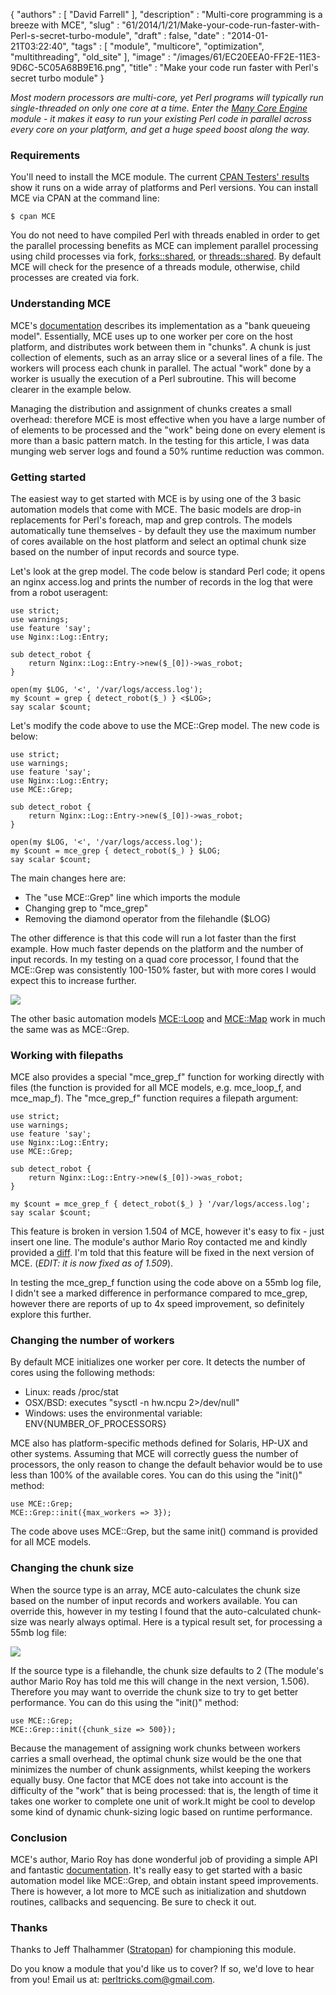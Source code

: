 {
   "authors" : [
      "David Farrell"
   ],
   "description" : "Multi-core programming is a breeze with MCE",
   "slug" : "61/2014/1/21/Make-your-code-run-faster-with-Perl-s-secret-turbo-module",
   "draft" : false,
   "date" : "2014-01-21T03:22:40",
   "tags" : [
      "module",
      "multicore",
      "optimization",
      "multithreading",
      "old_site"
   ],
   "image" : "/images/61/EC20EEA0-FF2E-11E3-9D6C-5C05A68B9E16.png",
   "title" : "Make your code run faster with Perl's secret turbo module"
}

*Most modern processors are multi-core, yet Perl programs will typically run single-threaded on only one core at a time. Enter the [Many Core Engine](https://metacpan.org/pod/MCE) module - it makes it easy to run your existing Perl code in parallel across every core on your platform, and get a huge speed boost along the way.*

### Requirements

You'll need to install the MCE module. The current [CPAN Testers' results](http://matrix.cpantesters.org/?dist=MCE+1.509) show it runs on a wide array of platforms and Perl versions. You can install MCE via CPAN at the command line:

``` prettyprint
$ cpan MCE
```

You do not need to have compiled Perl with threads enabled in order to get the parallel processing benefits as MCE can implement parallel processing using child processes via fork, [forks::shared](https://metacpan.org/pod/forks::shared), or [threads::shared](https://metacpan.org/pod/threads::shared). By default MCE will check for the presence of a threads module, otherwise, child processes are created via fork.

### Understanding MCE

MCE's [documentation](http://code.google.com/p/many-core-engine-perl/) describes its implementation as a "bank queueing model". Essentially, MCE uses up to one worker per core on the host platform, and distributes work between them in "chunks". A chunk is just collection of elements, such as an array slice or a several lines of a file. The workers will process each chunk in parallel. The actual "work" done by a worker is usually the execution of a Perl subroutine. This will become clearer in the example below.

Managing the distribution and assignment of chunks creates a small overhead: therefore MCE is most effective when you have a large number of of elements to be processed and the "work" being done on every element is more than a basic pattern match. In the testing for this article, I was data munging web server logs and found a 50% runtime reduction was common.

### Getting started

The easiest way to get started with MCE is by using one of the 3 basic automation models that come with MCE. The basic models are drop-in replacements for Perl's foreach, map and grep controls. The models automatically tune themselves - by default they use the maximum number of cores available on the host platform and select an optimal chunk size based on the number of input records and source type.

Let's look at the grep model. The code below is standard Perl code; it opens an nginx access.log and prints the number of records in the log that were from a robot useragent:

``` prettyprint
use strict;
use warnings;
use feature 'say';
use Nginx::Log::Entry;

sub detect_robot {
    return Nginx::Log::Entry->new($_[0])->was_robot;
}

open(my $LOG, '<', '/var/logs/access.log');
my $count = grep { detect_robot($_) } <$LOG>;
say scalar $count;
```

Let's modify the code above to use the MCE::Grep model. The new code is below:

``` prettyprint
use strict;
use warnings;
use feature 'say';
use Nginx::Log::Entry;
use MCE::Grep;

sub detect_robot {
    return Nginx::Log::Entry->new($_[0])->was_robot;
}

open(my $LOG, '<', '/var/logs/access.log');
my $count = mce_grep { detect_robot($_) } $LOG;
say scalar $count;
```

The main changes here are:

-   The "use MCE::Grep" line which imports the module
-   Changing grep to "mce\_grep"
-   Removing the diamond operator from the filehandle ($LOG)

The other difference is that this code will run a lot faster than the first example. How much faster depends on the platform and the number of input records. In my testing on a quad core processor, I found that the MCE::Grep was consistently 100-150% faster, but with more cores I would expect this to increase further.

![](/images/61/mce_grep_comparison_630.png)

The other basic automation models [MCE::Loop](https://metacpan.org/pod/MCE::Loop) and [MCE::Map](https://metacpan.org/pod/MCE::Map) work in much the same was as MCE::Grep.

### Working with filepaths

MCE also provides a special "mce\_grep\_f" function for working directly with files (the function is provided for all MCE models, e.g. mce\_loop\_f, and mce\_map\_f). The "mce\_grep\_f" function requires a filepath argument:

``` prettyprint
use strict;
use warnings;
use feature 'say';
use Nginx::Log::Entry;
use MCE::Grep;

sub detect_robot {
    return Nginx::Log::Entry->new($_[0])->was_robot;
}

my $count = mce_grep_f { detect_robot($_) } '/var/logs/access.log';
say scalar $count;
```

This feature is broken in version 1.504 of MCE, however it's easy to fix - just insert one line. The module's author Mario Roy contacted me and kindly provided a [diff](http://code.google.com/p/many-core-engine-perl/source/diff?spec=svn456&r=456&format=side&path=/trunk/lib/MCE/Grep.pm). I'm told that this feature will be fixed in the next version of MCE. (*EDIT: it is now fixed as of 1.509*).

In testing the mce\_grep\_f function using the code above on a 55mb log file, I didn't see a marked difference in performance compared to mce\_grep, however there are reports of up to 4x speed improvement, so definitely explore this further.

### Changing the number of workers

By default MCE initializes one worker per core. It detects the number of cores using the following methods:

-   Linux: reads /proc/stat
-   OSX/BSD: executes "sysctl -n hw.ncpu 2\>/dev/null"
-   Windows: uses the environmental variable: ENV{NUMBER\_OF\_PROCESSORS}

MCE also has platform-specific methods defined for Solaris, HP-UX and other systems. Assuming that MCE will correctly guess the number of processors, the only reason to change the default behavior would be to use less than 100% of the available cores. You can do this using the "init()" method:

``` prettyprint
use MCE::Grep;
MCE::Grep::init({max_workers => 3});
```

The code above uses MCE::Grep, but the same init() command is provided for all MCE models.

### Changing the chunk size

When the source type is an array, MCE auto-calculates the chunk size based on the number of input records and workers available. You can override this, however in my testing I found that the auto-calculated chunk-size was nearly always optimal. Here is a typical result set, for processing a 55mb log file:

![](/images/61/mce_grep_chunk_size_630.png)

If the source type is a filehandle, the chunk size defaults to 2 (The module's author Mario Roy has told me this will change in the next version, 1.506). Therefore you may want to override the chunk size to try to get better performance. You can do this using the "init()" method:

``` prettyprint
use MCE::Grep;
MCE::Grep::init({chunk_size => 500});
```

Because the management of assigning work chunks between workers carries a small overhead, the optimal chunk size would be the one that minimizes the number of chunk assignments, whilst keeping the workers equally busy. One factor that MCE does not take into account is the difficulty of the "work" that is being processed: that is, the length of time it takes one worker to complete one unit of work.It might be cool to develop some kind of dynamic chunk-sizing logic based on runtime performance.

### Conclusion

MCE's author, Mario Roy has done wonderful job of providing a simple API and fantastic [documentation](https://metacpan.org/pod/MCE::Examples). It's really easy to get started with a basic automation model like MCE::Grep, and obtain instant speed improvements. There is however, a lot more to MCE such as initialization and shutdown routines, callbacks and sequencing. Be sure to check it out.

### Thanks

Thanks to Jeff Thalhammer ([Stratopan](https://stratopan.com/)) for championing this module.

Do you know a module that you'd like us to cover? If so, we'd love to hear from you! Email us at: perltricks.com@gmail.com.

